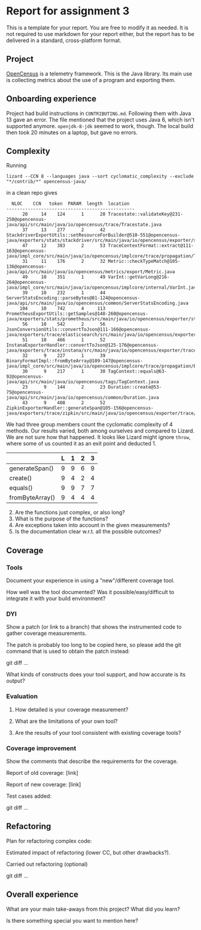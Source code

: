 # Report for assignment 3

This is a template for your report. You are free to modify it as needed.
It is not required to use markdown for your report either, but the report
has to be delivered in a standard, cross-platform format.

## Project

[OpenCensus](https://github.com/census-instrumentation/opencensus-java) is a telemetry framework. This is the Java library. Its main use is collecting metrics about the use of a program and exporting them.

## Onboarding experience

Project had build instructions in `CONTRIBUTING.md`. Following them with Java 13 gave an error. The file mentioned that the project uses Java 6, which isn't supported anymore. `openjdk-8-jdk` seemed to work, though. The local build then took 20 minutes on a laptop, but gave no errors.

## Complexity
Running

```
lizard --CCN 8 --languages java --sort cyclomatic_complexity --exclude "*/contrib/*" opencensus-java/
```

in a clean repo gives

```
  NLOC    CCN   token  PARAM  length  location  
------------------------------------------------
      20     14    124      1      20 Tracestate::validateKey@231-250@opencensus-java/api/src/main/java/io/opencensus/trace/Tracestate.java
      37     13    277      2      42 StackdriverExportUtils::setResourceForBuilder@510-551@opencensus-java/exporters/stats/stackdriver/src/main/java/io/opencensus/exporter/stats/stackdriver/StackdriverExportUtils.java
      47     12    383      2      53 TraceContextFormat::extract@111-163@opencensus-java/impl_core/src/main/java/io/opencensus/implcore/trace/propagation/TraceContextFormat.java
      31     11    176      2      32 Metric::checkTypeMatch@105-136@opencensus-java/api/src/main/java/io/opencensus/metrics/export/Metric.java
      49     10    351      1      49 VarInt::getVarLong@216-264@opencensus-java/impl_core/src/main/java/io/opencensus/implcore/internal/VarInt.java
      39     10    232      1      44 ServerStatsEncoding::parseBytes@81-124@opencensus-java/api/src/main/java/io/opencensus/common/ServerStatsEncoding.java
     104     10    742      4     113 PrometheusExportUtils::getSamples@148-260@opencensus-java/exporters/stats/prometheus/src/main/java/io/opencensus/exporter/stats/prometheus/PrometheusExportUtils.java
      56     10    542      2      56 JsonConversionUtils::convertToJson@111-166@opencensus-java/exporters/trace/elasticsearch/src/main/java/io/opencensus/exporter/trace/elasticsearch/JsonConversionUtils.java
      51     10    466      1      52 InstanaExporterHandler::convertToJson@125-176@opencensus-java/exporters/trace/instana/src/main/java/io/opencensus/exporter/trace/instana/InstanaExporterHandler.java
      32      9    227      1      39 BinaryFormatImpl::fromByteArray@109-147@opencensus-java/impl_core/src/main/java/io/opencensus/implcore/trace/propagation/BinaryFormatImpl.java
      30      9    217      1      30 TagContext::equals@63-92@opencensus-java/api/src/main/java/io/opencensus/tags/TagContext.java
      23      9    144      2      23 Duration::create@53-75@opencensus-java/api/src/main/java/io/opencensus/common/Duration.java
      43      9    408      2      52 ZipkinExporterHandler::generateSpan@105-156@opencensus-java/exporters/trace/zipkin/src/main/java/io/opencensus/exporter/trace/zipkin/ZipkinExporterHandler.java
```

We had three group members count the cyclomatic complexity of 4 methods. Our results varied, both among ourselves and compared to Lizard. We are not sure how that happened. It looks like Lizard might ignore `throw`, where some of us counted it as an exit point and deducted 1.

|                 | L | 1 | 2 | 3 |
|-----------------|---|---|---|---|
| generateSpan()  | 9 | 9 | 6 | 9 |
| create()        | 9 | 4 | 2 | 4 |
| equals()        | 9 | 9 | 7 | 7 |
| fromByteArray() | 9 | 4 | 4 | 4 |

2. Are the functions just complex, or also long?
3. What is the purpose of the functions?
4. Are exceptions taken into account in the given measurements?
5. Is the documentation clear w.r.t. all the possible outcomes?

## Coverage

### Tools

Document your experience in using a "new"/different coverage tool.

How well was the tool documented? Was it possible/easy/difficult to
integrate it with your build environment?

### DYI

Show a patch (or link to a branch) that shows the instrumented code to
gather coverage measurements.

The patch is probably too long to be copied here, so please add
the git command that is used to obtain the patch instead:

git diff ...

What kinds of constructs does your tool support, and how accurate is
its output?

### Evaluation

1. How detailed is your coverage measurement?

2. What are the limitations of your own tool?

3. Are the results of your tool consistent with existing coverage tools?

### Coverage improvement

Show the comments that describe the requirements for the coverage.

Report of old coverage: [link]

Report of new coverage: [link]

Test cases added:

git diff ...

## Refactoring

Plan for refactoring complex code:

Estimated impact of refactoring (lower CC, but other drawbacks?).

Carried out refactoring (optional)

git diff ...

## Overall experience

What are your main take-aways from this project? What did you learn?

Is there something special you want to mention here?
